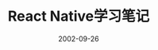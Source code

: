 ---
id: reactnative
slug: /reactnative
title: React Native学习笔记
date: 2002-09-26
authors: 鲸落
tags: [ReactNative]
keywords: [ReactNative]
---